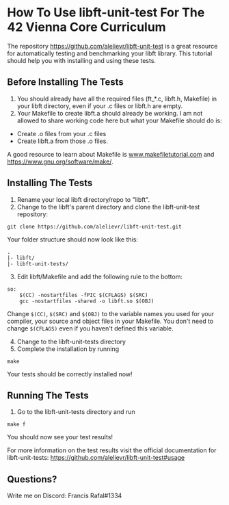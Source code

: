 # How To Use libft-unit-test For The 42 Vienna Core Curriculum

The repository https://github.com/alelievr/libft-unit-test is a great resource for automatically testing and benchmarking your libft library. This tutorial should help you with installing and using these tests. 

## Before Installing The Tests
1. You should already have all the required files (ft_*.c, libft.h, Makefile) in your libft directory, even if your .c files or libft.h are empty.
2. Your Makefile to create libft.a should already be working. I am not allowed to share working code here but what your Makefile should do is:
  - Create .o files from your .c files
  - Create libft.a from those .o files.

A good resource to learn about Makefile is www.makefiletutorial.com and https://www.gnu.org/software/make/.

## Installing The Tests
1. Rename your local libft directory/repo to "libft".
2. Change to the libft's parent directory and clone the libft-unit-test repository:

```
git clone https://github.com/alelievr/libft-unit-test.git
```

Your folder structure should now look like this:
```
.
|- libft/
|- libft-unit-tests/
```
3. Edit libft/Makefile and add the following rule to the bottom:
```
so:
	$(CC) -nostartfiles -fPIC $(CFLAGS) $(SRC)
	gcc -nostartfiles -shared -o libft.so $(OBJ)
```
Change `$(CC)`, `$(SRC)` and `$(OBJ)` to the variable names you used for your compiler, your source and object files in your Makefile. You don't need to change `$(CFLAGS)` even if you haven't defined this variable.

4. Change to the libft-unit-tests directory
5. Complete the installation by running

```
make
```
Your tests should be correctly installed now!

## Running The Tests
1. Go to the libft-unit-tests directory and run

```
make f
```
You should now see your test results!

For more information on the test results visit the official documentation for libft-unit-tests: https://github.com/alelievr/libft-unit-test#usage

## Questions?
Write me on Discord: Francis Rafal#1334
